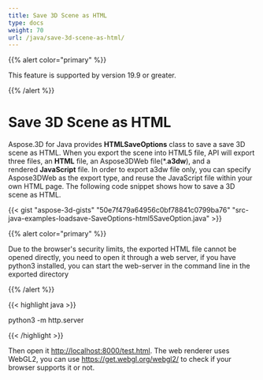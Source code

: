 ```yaml
---
title: Save 3D Scene as HTML
type: docs
weight: 70
url: /java/save-3d-scene-as-html/
---
```


{{% alert color="primary" %}} 

This feature is supported by version 19.9 or greater.

{{% /alert %}} 
# **Save 3D Scene as HTML**
Aspose.3D for Java provides **HTMLSaveOptions** class to save a save 3D scene as HTML. When you export the scene into HTML5 file, API will export three files, an **HTML** file, an Aspose3DWeb file(*.**a3dw**), and a rendered **JavaScript** file. In order to export a3dw file only, you can specify Aspose3DWeb as the export type, and reuse the JavaScript file within your own HTML page. The following code snippet shows how to save a 3D scene as HTML. 



{{< gist "aspose-3d-gists" "50e7f479a64956c0bf78841c0799ba76" "src-java-examples-loadsave-SaveOptions-html5SaveOption.java" >}}

{{% alert color="primary" %}} 

Due to the browser's security limits, the exported HTML file cannot be opened directly, you need to open it through a web server, if you have python3 installed, you can start the web-server in the command line in the exported directory

{{% /alert %}} 

{{< highlight java >}}

 python3 -m http.server

{{< /highlight >}}

Then open it <http://localhost:8000/test.html>. The web renderer uses WebGL2, you can use <https://get.webgl.org/webgl2/> to check if your browser supports it or not.


